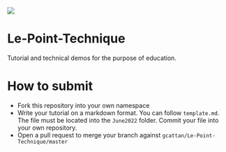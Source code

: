
<img type="image/svg" src="https://byob.yarr.is/gcattan/Le-Point-Technique/score"/>

# Le-Point-Technique 
Tutorial and technical demos for the purpose of education.

# How to submit
- Fork this repository into your own namespace
- Write your tutorial on a markdown format. You can follow `template.md`. The file must be located into the `June2022` folder. Commit your file into your own repository.
- Open a pull request to merge your branch against `gcattan/Le-Point-Technique/master`
